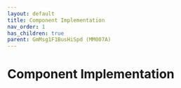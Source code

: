 ```yaml
---
layout: default
title: Component Implementation
nav_order: 1
has_children: true
parent: GmMsg1F1BusHiSpd (MM007A)
---
```

# Component Implementation
